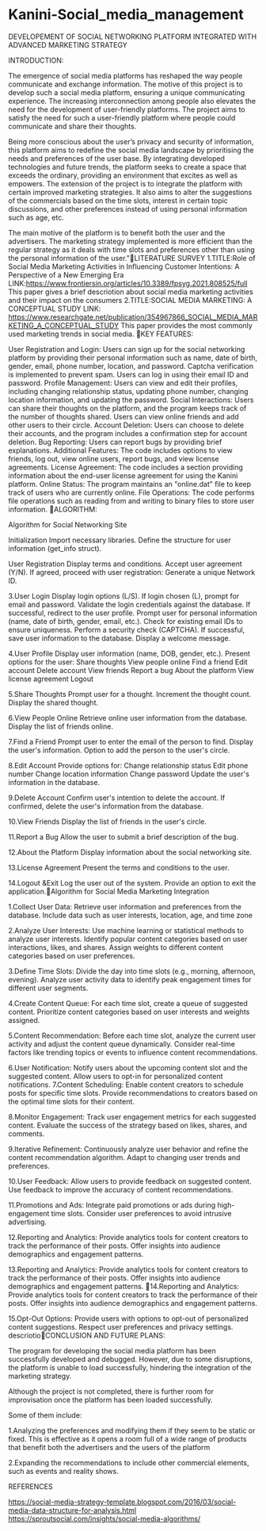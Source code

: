 # Kanini-Social_media_management

DEVELOPEMENT OF SOCIAL NETWORKING PLATFORM INTEGRATED WITH ADVANCED MARKETING STRATEGY

INTRODUCTION:

The emergence of social media platforms has reshaped the way people communicate and exchange information. The motive of this project is to develop such a social media platform, ensuring a unique communicating experience. The increasing interconnection among people also elevates the need for the development of user-friendly platforms. The project aims to satisfy the need for such a user-friendly platform where people could communicate and share their thoughts.

Being more conscious about the user’s privacy and security of information, this platform aims to redefine the social media landscape by prioritising the needs and preferences of the user base. By integrating developed technologies and future trends, the platform seeks to create a space that exceeds the ordinary, providing an environment that excites as well as empowers.
The extension of the project is to integrate the platform with certain improved marketing strategies. It also aims to alter the suggestions of the commercials based on the time slots, interest in certain topic discussions, and other preferences instead of using personal information such as age, etc.

The main motive of the platform is to benefit both the user and the advertisers. The marketing strategy implemented is more efficient than the regular strategy as it deals with time slots and preferences other than using the personal information of the user."LITERATURE SURVEY
1.TITLE:Role of Social Media Marketing Activities in Influencing Customer Intentions: 
              A Perspective of a New Emerging Era
   LINK:https://www.frontiersin.org/articles/10.3389/fpsyg.2021.808525/full
   This paper gives a brief descriotion about social media marketing activities and their impact on the consumers
2.TITLE:SOCIAL MEDIA MARKETING: A CONCEPTUAL STUDY
 LINK: https://www.researchgate.net/publication/354967866_SOCIAL_MEDIA_MARKETING_A_CONCEPTUAL_STUDY
This paper provides the most commonly used marketing trends in social media.
KEY FEATURES:

User Registration and Login:
Users can sign up for the social networking platform by providing their personal information such as name, date of birth, gender, email, phone number, location, and password.
Captcha verification is implemented to prevent spam.
Users can log in using their email ID and password.
Profile Management:
Users can view and edit their profiles, including changing relationship status, updating phone number, changing location information, and updating the password.
Social Interactions:
Users can share their thoughts on the platform, and the program keeps track of the number of thoughts shared.
Users can view online friends and add other users to their circle.
Account Deletion:
Users can choose to delete their accounts, and the program includes a confirmation step for account deletion.
Bug Reporting:
Users can report bugs by providing brief explanations.
Additional Features:
The code includes options to view friends, log out, view online users, report bugs, and view license agreements.
License Agreement:
The code includes a section providing information about the end-user license agreement for using the Kanini platform.
Online Status:
The program maintains an "online.dat" file to keep track of users who are currently online.
File Operations:
The code performs file operations such as reading from and writing to binary files to store user information.
ALGORITHM:


Algorithm for Social Networking Site

Initialization
Import necessary libraries.
Define the structure for user information (get_info struct).

User Registration
Display terms and conditions.
Accept user agreement (Y/N).
If agreed, proceed with user registration:
Generate a unique Network ID.

3.User Login
Display login options (L/S).
If login chosen (L), prompt for email and password.
Validate the login credentials against the database.
If successful, redirect to the user profile.
Prompt user for personal information (name, date of birth, gender, email, etc.).
Check for existing email IDs to ensure uniqueness.
Perform a security check (CAPTCHA).
If successful, save user information to the database.
Display a welcome message.


4.User Profile
Display user information (name, DOB, gender, etc.).
Present options for the user:
Share thoughts
View people online
Find a friend
Edit account
Delete account
View friends
Report a bug
About the platform
View license agreement
Logout


5.Share Thoughts
Prompt user for a thought.
Increment the thought count.
Display the shared thought.

6.View People Online
Retrieve online user information from the database.
Display the list of friends online.

7.Find a Friend
Prompt user to enter the email of the person to find.
Display the user's information.
Option to add the person to the user's circle.

8.Edit Account
Provide options for:
Change relationship status
Edit phone number
Change location information
Change password
Update the user's information in the database.

9.Delete Account
Confirm user's intention to delete the account.
If confirmed, delete the user's information from the database.

10.View Friends
Display the list of friends in the user's circle.

11.Report a Bug
Allow the user to submit a brief description of the bug.

12.About the Platform
Display information about the social networking site.

13.License Agreement
Present the terms and conditions to the user.

14.Logout &Exit
Log the user out of the system.
Provide an option to exit the application.Algorithm for Social Media Marketing Integration

1.Collect User Data:
Retrieve user information and preferences from the database.
Include data such as user interests, location, age, and time zone

2.Analyze User Interests:
Use machine learning or statistical methods to analyze user interests.
Identify popular content categories based on user interactions, likes, and shares.
Assign weights to different content categories based on user preferences.

3.Define Time Slots:
Divide the day into time slots (e.g., morning, afternoon, evening).
Analyze user activity data to identify peak engagement times for different user segments.

4.Create Content Queue:
For each time slot, create a queue of suggested content.
Prioritize content categories based on user interests and weights assigned.

5.Content Recommendation:
Before each time slot, analyze the current user activity and adjust the content queue dynamically.
Consider real-time factors like trending topics or events to influence content recommendations.

6.User Notification:
Notify users about the upcoming content slot and the suggested content.
Allow users to opt-in for personalized content notifications.
7.Content Scheduling:
Enable content creators to schedule posts for specific time slots.
Provide recommendations to creators based on the optimal time slots for their content.




8.Monitor Engagement:
Track user engagement metrics for each suggested content.
Evaluate the success of the strategy based on likes, shares, and comments.

9.Iterative Refinement:
Continuously analyze user behavior and refine the content recommendation algorithm.
Adapt to changing user trends and preferences.

10.User Feedback:
Allow users to provide feedback on suggested content.
Use feedback to improve the accuracy of content recommendations.

11.Promotions and Ads:
Integrate paid promotions or ads during high-engagement time slots.
Consider user preferences to avoid intrusive advertising.

12.Reporting and Analytics:
Provide analytics tools for content creators to track the performance of their posts.
Offer insights into audience demographics and engagement patterns.

13.Reporting and Analytics:
Provide analytics tools for content creators to track the performance of their posts.
Offer insights into audience demographics and engagement patterns.
14.Reporting and Analytics:
Provide analytics tools for content creators to track the performance of their posts.
Offer insights into audience demographics and engagement patterns.

15.Opt-Out Options:
Provide users with options to opt-out of personalized content suggestions.
Respect user preferences and privacy settings.
descriotioCONCLUSION AND FUTURE PLANS:
       
The program for developing the social media platform has been successfully developed and debugged. However, due to some disruptions, the platform is unable to load successfully, hindering the integration of the marketing strategy.

Although the project is not completed, there is further room for improvisation once the platform has been loaded successfully.

Some of them include:
 
1.Analyzing the preferences and modifying them if they seem to be static or fixed. This is effective as it opens a room full of a wide range of products that benefit both the advertisers and the users of the platform

2.Expanding the recommendations to include other commercial elements, such as events and reality shows.

REFERENCES

https://social-media-strategy-template.blogspot.com/2016/03/social-media-data-structure-for-analysis.html
https://sproutsocial.com/insights/social-media-algorithms/
